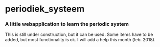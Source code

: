# periodiek_systeem
### A little webapplication to learn the periodic system

This is still under construction, but it can be used.
Some items have to be added, but most functionality is ok. 
I will add a help this month (feb. 2018).
